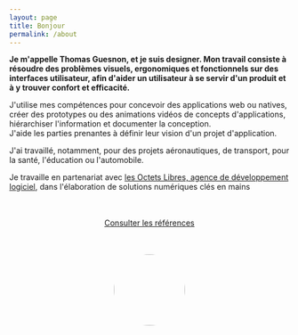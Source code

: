 ```yaml
---
layout: page
title: Bonjour 
permalink: /about
---
```


**Je m'appelle Thomas Guesnon, et je suis designer. Mon travail consiste à résoudre des problèmes visuels, ergonomiques et fonctionnels sur des interfaces utilisateur, afin d'aider un utilisateur à se servir d'un produit et à y trouver confort et efficacité.**

J'utilise mes compétences pour concevoir des applications web ou natives, créer des prototypes ou des animations vidéos de concepts d'applications, hiérarchiser l'information et documenter la conception.<br/>
J'aide les parties prenantes à définir leur vision d'un projet d'application.

J'ai travaillé, notamment, pour des projets aéronautiques, de transport, pour la santé, l'éducation ou l'automobile.

Je travaille en partenariat avec <a href="https://www.lesoctetslibres.com/" target="blank">les Octets Libres, agence de développement logiciel</a>, dans l'élaboration de solutions numériques clés en mains
<div style="width:100%; text-align:center; margin:3rem 0;">
<a type="button" class="btn btn-outline-primary" href="/references">Consulter les références</a>
</div>

<img src="/assets/images/profile-pic-2020.webp" style="width: 128px; margin: 0 auto 3rem auto; display: block; border-radius: 96px;"/>
